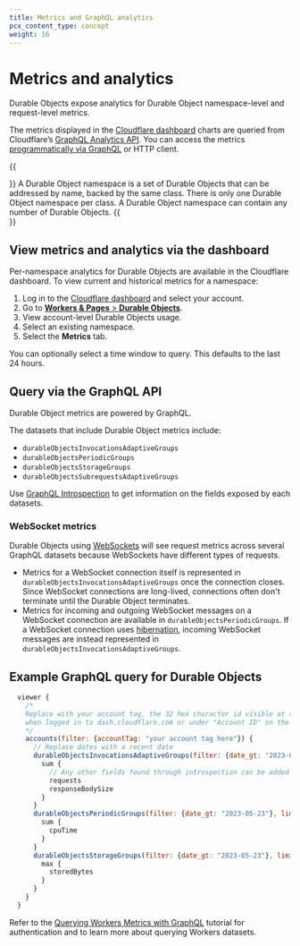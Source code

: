 ```yaml
---
title: Metrics and GraphQL analytics
pcx_content_type: concept
weight: 16
---
```


# Metrics and analytics

Durable Objects expose analytics for Durable Object namespace-level and request-level metrics. 

The metrics displayed in the [Cloudflare dashboard](https://dash.cloudflare.com/) charts are queried from Cloudflare’s [GraphQL Analytics API](/analytics/graphql-api/). You can access the metrics [programmatically via GraphQL](#query-via-the-graphql-api) or HTTP client.

{{<Aside type="note" header="Durable Object namespace">}}
A Durable Object namespace is a set of Durable Objects that can be addressed by name, backed by the same class. There is only one Durable Object namespace per class. A Durable Object namespace can contain any number of Durable Objects.
{{</Aside>}}

## View metrics and analytics via the dashboard

Per-namespace analytics for Durable Objects are available in the Cloudflare dashboard. To view current and historical metrics for a namespace:

1. Log in to the [Cloudflare dashboard](https://dash.cloudflare.com) and select your account.
2. Go to [**Workers & Pages** > **Durable Objects**](https://dash.cloudflare.com/?to=/:account/workers/durable-objects).
3. View account-level Durable Objects usage. 
4. Select an existing namespace.
5. Select the **Metrics** tab.

You can optionally select a time window to query. This defaults to the last 24 hours.

## Query via the GraphQL API

Durable Object metrics are powered by GraphQL.

The datasets that include Durable Object metrics include:

- `durableObjectsInvocationsAdaptiveGroups`
- `durableObjectsPeriodicGroups`
- `durableObjectsStorageGroups`
- `durableObjectsSubrequestsAdaptiveGroups`

Use [GraphQL Introspection](/analytics/graphql-api/features/discovery/introspection/) to get information on the fields exposed by each datasets.

### WebSocket metrics
Durable Objects using [WebSockets](/durable-objects/reference/websockets/) will see request metrics across several GraphQL datasets because WebSockets have different types of requests.

- Metrics for a WebSocket connection itself is represented in `durableObjectsInvocationsAdaptiveGroups` once the connection closes. Since WebSocket connections are long-lived, connections often don't terminate until the Durable Object terminates.
- Metrics for incoming and outgoing WebSocket messages on a WebSocket connection are available in `durableObjectsPeriodicGroups`. If a WebSocket connection uses [hibernation](/durable-objects/reference/websockets/#websocket-hibernation), incoming WebSocket messages are instead represented in `durableObjectsInvocationsAdaptiveGroups`.

## Example GraphQL query for Durable Objects

```js
  viewer {
    /* 
    Replace with your account tag, the 32 hex character id visible at the beginning of any url
    when logged in to dash.cloudflare.com or under "Account ID" on the sidebar of the Workers & Pages Overview 
    */ 
    accounts(filter: {accountTag: "your account tag here"}) {
      // Replace dates with a recent date
      durableObjectsInvocationsAdaptiveGroups(filter: {date_gt: "2023-05-23"}, limit: 1000) {
        sum {
          // Any other fields found through introspection can be added here
          requests
          responseBodySize
        }
      }
      durableObjectsPeriodicGroups(filter: {date_gt: "2023-05-23"}, limit: 1000) {
        sum {
          cpuTime
        }
      }
      durableObjectsStorageGroups(filter: {date_gt: "2023-05-23"}, limit: 1000) {
        max {
          storedBytes
        }
      }
    }
  }
```

Refer to the [Querying Workers Metrics with GraphQL](/analytics/graphql-api/tutorials/querying-workers-metrics/) tutorial for authentication and to learn more about querying Workers datasets.